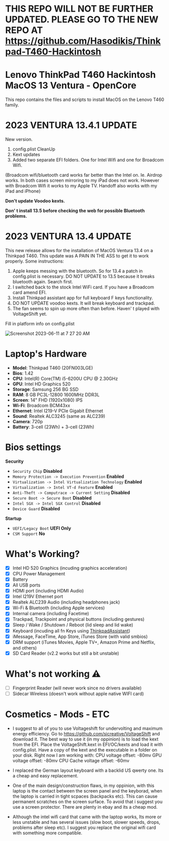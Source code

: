 # THIS REPO WILL NOT BE FURTHER UPDATED. PLEASE GO TO THE NEW REPO AT https://github.com/Hasodikis/Thinkpad-T460-Hackintosh  


# Lenovo ThinkPad T460 Hackintosh MacOS 13 Ventura - OpenCore
This repo contains the files and scripts to install MacOS on the Lenovo T460 family.

# 2023 VENTURA 13.4.1 UPDATE

New version.
1. config.plist CleanUp
2. Kext updates
3. Added two separate EFI folders. One for Intel Wifi and one for Broadcom Wifi.

(Broadcom wifi/bluetooth card works far better than the Intel on. Ie. Airdrop works. In both cases screen mirroring to my iPad does not work. However with Broadcom Wifi it works to my Apple TV. Handoff also works with my iPad and iPhone)

**Don't update Voodoo kexts.**

**Don' t install 13.5 before checking the web for possible Bluetooth problems.**

# 2023 VENTURA 13.4 UPDATE
This new release allows for the installation of MacOS Ventura 13.4 on a Thinkpad T460.
This update was A PAIN IN THE ASS to get it to work properly. 
Some instructions:
1. Apple keeps messing with the bluetooth. So for 13.4 a patch in config.plist is necessary. DO NOT UPDATE to 13.5 because it breaks bluetooth again. Search first. 
2. I switched back to the stock Intel WiFi card. If you have a Broadcom card amend EFI. 
3. Install Thinkpad assistant app for full keyboard F keys functionality.
4. DO NOT UPDATE voodoo kexts. It will break keyboard and trackpad. 
5. The fan seems to spin up more often than before. Haven' t played with VoltageShift yet.   

Fill in platform info on config.plist

![Screenshot 2023-06-11 at 7 27 20 AM](https://github.com/Hasodikis/ThinkPad_t460_Hackintosh_OpenCore/assets/61179177/dae76ca6-2d53-4b4d-a564-3fa2bfebde96)


# Laptop's Hardware
- <b>Model</b>: Thinkpad T460 (20FN003LGE)
- <b>Bios</b>: 1.42
- <b>CPU</b>: Intel(R) Core(TM) i5-6200U CPU @ 2.30GHz
- <b>GPU</b>: Intel HD Graphics 520
- <b>Storage</b>: Samsung 256 BG SSD
- <b>RAM</b>: 8 GB PC3L-12800 1600MHz DDR3L
- <b>Screen</b>: 14" FHD (1920x1080) IPS
- <b>Wi-Fi</b>: Broadcom BCM43xx
- <b>Ethernet</b>: Intel I219-V PCIe Gigabit Ethernet
- <b>Sound</b>: Realtek ALC3245 (same as ALC239)
- <b>Camera</b>: 720p
- <b>Battery</b>: 3-cell (23Wh) + 3-cell (23Wh)

# Bios settings

<b>Security</b>
- `Security Chip` **Disabled**
- `Memory Protection -> Execution Prevention` **Enabled**
- `Virtualization -> Intel Virtualization Technology` **Enabled**
- `Virtualization -> Intel VT-d Feature` **Enabled**
- `Anti-Theft -> Computrace -> Current Setting` **Disabled**
- `Secure Boot -> Secure Boot` **Disabled**
- `Intel SGX -> Intel SGX Control` **Disabled**
- `Device Guard` **Disabled**

<b>Startup</b>
- `UEFI/Legacy Boot` **UEFI Only**
- `CSM Support` **No**

# What's Working?
- [x] Intel HD 520 Graphics (incuding graphics acceleration)
- [x] CPU Power Management
- [x] Battery
- [x] All USB ports
- [x] HDMI port (including HDMI Audio)
- [x] Intel I219V Ethernet port
- [x] Realtek ALC239 Audio (including headphones jack)
- [x] Wi-Fi & Bluetooth (including Apple services)
- [x] Internal camera (including Facetime)
- [x] Trackpad, Trackpoint and physical buttons (including gestures)
- [x] Sleep / Wake / Shutdown / Reboot (lid sleep and lid wake)
- [x] Keyboard (incuding all fn Keys using [ThinkpadAssistant](https://github.com/MSzturc/ThinkpadAssistant))
- [x] iMessage, FaceTime, App Store, iTunes Store (with valid smbios)
- [x] DRM support (iTunes Movies, Apple TV+, Amazon Prime and Netflix, and others)
- [x] SD Card Reader (v2.2 works but still a bit unstable)

# What's not working ⚠️
- [ ] Fingerprint Reader (will never work since no drivers available)
- [ ] Sidecar Wireless (doesn't work without apple native WIFI card)

# Cosmetics - Mods - ETC

- I suggest to all of you to use Voltageshift for undervolting and maximum energy efficiency. Go to https://github.com/sicreative/VoltageShift and download it. The best way to use it (in my oppinion) is to load the kext from the EFI. Place the VoltageShift.kext in EFI/OC/kexts and load it with config.plist. Have a copy of the kext and the executable in a folder on your disk. Right now I am working with:
CPU voltage offset: -80mv
GPU voltage offset: -80mv
CPU Cache voltage offset: -60mv

- I replaced the German layout keyboard with a backlid US qwerty one. Its a cheap and easy replacement. 

- One of the main design/construction flaws, in my oppinion, with this laptop is the contact between the screen panel and the keyborad, when the laptop is carried in tight scpaces (backpacks etc). This can cause permanent scratches on the screen surface. To avoid that i suggest you use a screen protector. There are plenty in ebay and its a cheap mod. 

- Although the intel wifi card that came with the laptop works, Its more or less unstable and has several issues (slow boot, slower speeds, drops, problems after sleep  etc). I suggest you replace the original wifi card with something more compatible.  

